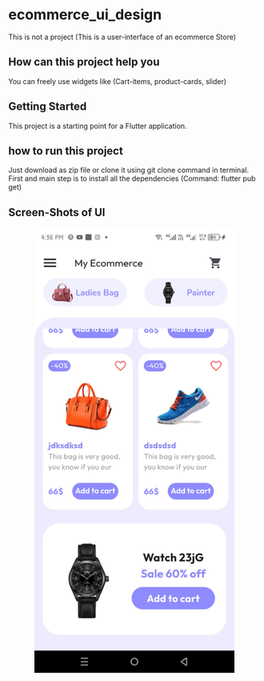 # ecommerce_ui_design

This is not a project (This is a user-interface of an ecommerce Store)

## How can this project help you

You can freely use widgets like (Cart-items, product-cards, slider)

## Getting Started

This project is a starting point for a Flutter application.

## how to run this project

Just download as zip file or clone it using git clone command in terminal.
First and main step is to install all the dependencies (Command: flutter pub get)


## Screen-Shots of UI

<div align="center">
    <img src="/ScreenShots/home-bottom.jpg" width="400px"</img> 
</div>
